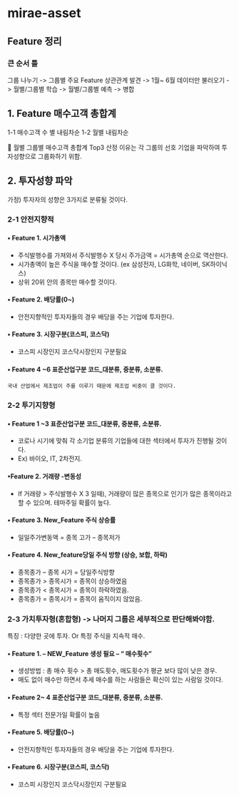 # mirae-asset


## Feature 정리


### 큰 순서 틀

그룹 나누기 -> 그룹별 주요 Feature 상관관계 발견 -> 1월~ 6월 데이터만 불러오기 -> 월별/그룹별 학습 -> 월별/그룹별 예측 -> 병합



## 1.	Feature 매수고객 총합계

1-1	 매수고객 수 별 내림차순
1-2	 월별 내림차순

 월별 그룹별 매수고객 총합계 Top3 산정 이유는 각 그룹의 선호 기업을 파악하여 투자성향으로 그룹화하기 위함.



## 2.	투자성향 파악

가정) 투자자의 성향은 3가지로 분류될 것이다.


### 2-1	 안전지향적

#### • Feature  1. 시가총액

-	주식발행수를 가져와서 주식발행수 X 당시 주가금액 = 시가총액 순으로 역산한다.
-	시가총액이 높은 주식을 매수할 것이다. (ex 삼성전자, LG화학, 네이버, SK하이닉스)
-	상위 20위 안의 종목만 매수할 것이다.

#### • Feature  2. 배당률(0~)
	
-	안전지향적인 투자자들의 경우 배당을 주는 기업에 투자한다.

#### • Feature  3. 시장구분(코스피, 코스닥)

-	코스피 시장인지 코스닥시장인지 구분필요

#### • Feature  4 ~6 표준산업구분 코드_대분류, 중분류, 소분류.
	
	국내 산업에서 제조업이 주를 이루기 때문에 제조업 비중이 클 것이다.



### 2-2	투기지향형

#### • Feature  1 ~3 표준산업구분 코드_대분류, 중분류, 소분류.

-	코로나 시기에 맞춰 각 소기업 분류의 기업들에 대한 섹터에서 투자가 진행될 것이다.
-	Ex) 바이오, IT, 2차전지.

#### •Feature  2. 거래량 -변동성

-	If 거래량 > 주식발행수 X 3 일때), 거래량이 많은 종목으로 인기가 많은 종목이라고 할 수 있으며. 테마주일 확률이 높다.
	

#### • Feature  3. New_Feature 주식 상승률

-	일일주가변동액 = 종목 고가 – 종목저가 

#### • Feature 4.  New_feature당일 주식 방향 (상승, 보합, 하락)

-	종목종가 – 종목 시가 = 당일주식방향
-	종목종가 > 종목시가  = 종목이 상승하였음
-	종목종가 < 종목시가 = 종목이 하락하였음.
-	종목종가 = 종목시가 = 종목이 움직이지 않았음.

	

### 2-3	가치투자형(혼합형) -> 나머지 그룹은 세부적으로 판단해봐야함.

 특징 : 다양한 곳에 투자. Or 특정 주식을 지속적 매수.

#### • Feature  1. – NEW_Feature 생성 필요 – “ 매수횟수”
	
-	생성방법 : 총 매수 횟수 > 총 매도횟수,  매도횟수가 평균 보다 많이 낮은 경우.
-	매도 없이 매수만 하면서 추세 매수를 하는 사람들은 확신이 있는 사람일 것이다.

#### • Feature 2~ 4 표준산업구분 코드_대분류, 중분류, 소분류.
-	특정 섹터 전문가일 확률이 높음

#### • Feature  5. 배당률(0~)
	
-	안전지향적인 투자자들의 경우 배당을 주는 기업에 투자한다.

#### • Feature  6. 시장구분(코스피, 코스닥)

-	코스피 시장인지 코스닥시장인지 구분필요


